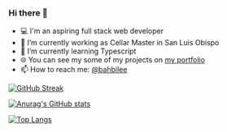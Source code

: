 ### Hi there 👋
- 💻 I'm an aspiring full stack web developer
- 🔭 I’m currently working as Cellar Master in San Luis Obispo
- 🌱 I’m currently learning Typescript
- 🌐 You can see my some of my projects on [my portfolio](https://github.com/superbahbi?tab=repositories)
- 📫 How to reach me: [@bahbilee](https://twitter.com/bahbilee)

[![GitHub Streak](https://github-readme-streak-stats.herokuapp.com?user=superbahbi&theme=dark&hide_border=true&date_format=M%20j%5B%2C%20Y%5D)](https://git.io/streak-stats)

[![Anurag's GitHub stats](https://github-readme-stats.vercel.app/api?username=superbahbi&show_icons=true&theme=radical)](https://github.com/anuraghazra/github-readme-stats)

[![Top Langs](https://github-readme-stats.vercel.app/api/top-langs/?username=superbahbi)](https://github.com/anuraghazra/github-readme-stats)
<!--
**superbahbi/superbahbi** is a ✨ _special_ ✨ repository because its `README.md` (this file) appears on your GitHub profile.

Here are some ideas to get you started:

- 🔭 I’m currently working on ...
- 🌱 I’m currently learning ...
- 👯 I’m looking to collaborate on ...
- 🤔 I’m looking for help with ...
- 💬 Ask me about ...
- 📫 How to reach me: ...
- 😄 Pronouns: ...
- ⚡ Fun fact: ...
-->
